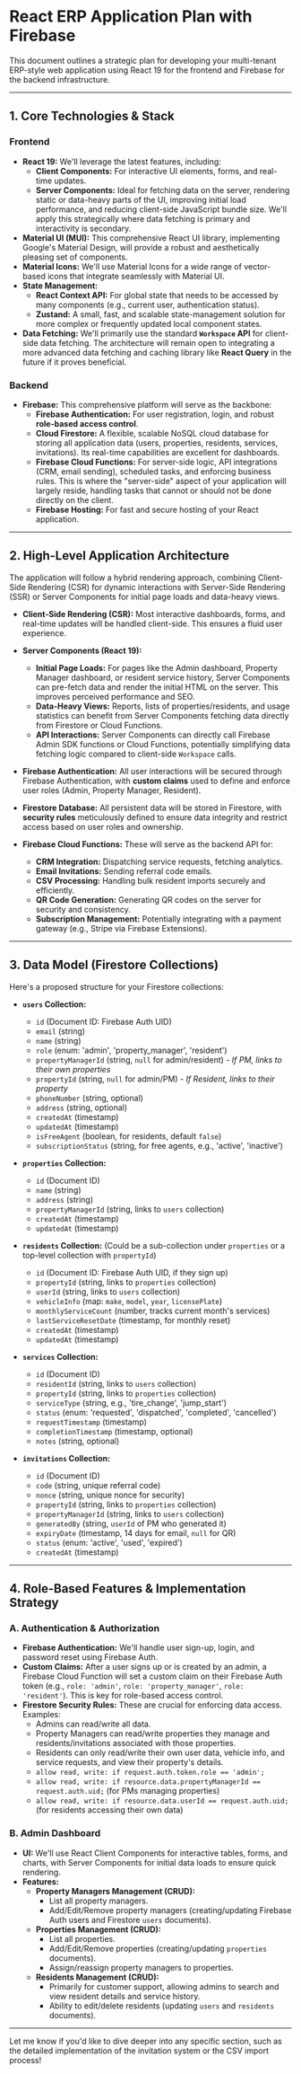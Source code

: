 # React ERP Application Plan with Firebase

This document outlines a strategic plan for developing your multi-tenant ERP-style web application using React 19 for the frontend and Firebase for the backend infrastructure.

---

## 1. Core Technologies & Stack

### Frontend
* **React 19:** We'll leverage the latest features, including:
    * **Client Components:** For interactive UI elements, forms, and real-time updates.
    * **Server Components:** Ideal for fetching data on the server, rendering static or data-heavy parts of the UI, improving initial load performance, and reducing client-side JavaScript bundle size. We'll apply this strategically where data fetching is primary and interactivity is secondary.
* **Material UI (MUI):** This comprehensive React UI library, implementing Google's Material Design, will provide a robust and aesthetically pleasing set of components.
* **Material Icons:** We'll use Material Icons for a wide range of vector-based icons that integrate seamlessly with Material UI.
* **State Management:**
    * **React Context API:** For global state that needs to be accessed by many components (e.g., current user, authentication status).
    * **Zustand:** A small, fast, and scalable state-management solution for more complex or frequently updated local component states.
* **Data Fetching:** We'll primarily use the standard **`Workspace` API** for client-side data fetching. The architecture will remain open to integrating a more advanced data fetching and caching library like **React Query** in the future if it proves beneficial.

### Backend
* **Firebase:** This comprehensive platform will serve as the backbone:
    * **Firebase Authentication:** For user registration, login, and robust **role-based access control**.
    * **Cloud Firestore:** A flexible, scalable NoSQL cloud database for storing all application data (users, properties, residents, services, invitations). Its real-time capabilities are excellent for dashboards.
    * **Firebase Cloud Functions:** For server-side logic, API integrations (CRM, email sending), scheduled tasks, and enforcing business rules. This is where the "server-side" aspect of your application will largely reside, handling tasks that cannot or should not be done directly on the client.
    * **Firebase Hosting:** For fast and secure hosting of your React application.

---

## 2. High-Level Application Architecture

The application will follow a hybrid rendering approach, combining Client-Side Rendering (CSR) for dynamic interactions with Server-Side Rendering (SSR) or Server Components for initial page loads and data-heavy views.

* **Client-Side Rendering (CSR):** Most interactive dashboards, forms, and real-time updates will be handled client-side. This ensures a fluid user experience.

* **Server Components (React 19):**
    * **Initial Page Loads:** For pages like the Admin dashboard, Property Manager dashboard, or resident service history, Server Components can pre-fetch data and render the initial HTML on the server. This improves perceived performance and SEO.
    * **Data-Heavy Views:** Reports, lists of properties/residents, and usage statistics can benefit from Server Components fetching data directly from Firestore or Cloud Functions.
    * **API Interactions:** Server Components can directly call Firebase Admin SDK functions or Cloud Functions, potentially simplifying data fetching logic compared to client-side `Workspace` calls.

* **Firebase Authentication:** All user interactions will be secured through Firebase Authentication, with **custom claims** used to define and enforce user roles (Admin, Property Manager, Resident).
* **Firestore Database:** All persistent data will be stored in Firestore, with **security rules** meticulously defined to ensure data integrity and restrict access based on user roles and ownership.
* **Firebase Cloud Functions:** These will serve as the backend API for:
    * **CRM Integration:** Dispatching service requests, fetching analytics.
    * **Email Invitations:** Sending referral code emails.
    * **CSV Processing:** Handling bulk resident imports securely and efficiently.
    * **QR Code Generation:** Generating QR codes on the server for security and consistency.
    * **Subscription Management:** Potentially integrating with a payment gateway (e.g., Stripe via Firebase Extensions).

---

## 3. Data Model (Firestore Collections)

Here's a proposed structure for your Firestore collections:

* **`users` Collection:**
    * `id` (Document ID: Firebase Auth UID)
    * `email` (string)
    * `name` (string)
    * `role` (enum: 'admin', 'property_manager', 'resident')
    * `propertyManagerId` (string, `null` for admin/resident) - *If PM, links to their own properties*
    * `propertyId` (string, `null` for admin/PM) - *If Resident, links to their property*
    * `phoneNumber` (string, optional)
    * `address` (string, optional)
    * `createdAt` (timestamp)
    * `updatedAt` (timestamp)
    * `isFreeAgent` (boolean, for residents, default `false`)
    * `subscriptionStatus` (string, for free agents, e.g., 'active', 'inactive')

* **`properties` Collection:**
    * `id` (Document ID)
    * `name` (string)
    * `address` (string)
    * `propertyManagerId` (string, links to `users` collection)
    * `createdAt` (timestamp)
    * `updatedAt` (timestamp)

* **`residents` Collection:** (Could be a sub-collection under `properties` or a top-level collection with `propertyId`)
    * `id` (Document ID: Firebase Auth UID, if they sign up)
    * `propertyId` (string, links to `properties` collection)
    * `userId` (string, links to `users` collection)
    * `vehicleInfo` (map: `make`, `model`, `year`, `licensePlate`)
    * `monthlyServiceCount` (number, tracks current month's services)
    * `lastServiceResetDate` (timestamp, for monthly reset)
    * `createdAt` (timestamp)
    * `updatedAt` (timestamp)

* **`services` Collection:**
    * `id` (Document ID)
    * `residentId` (string, links to `users` collection)
    * `propertyId` (string, links to `properties` collection)
    * `serviceType` (string, e.g., 'tire_change', 'jump_start')
    * `status` (enum: 'requested', 'dispatched', 'completed', 'cancelled')
    * `requestTimestamp` (timestamp)
    * `completionTimestamp` (timestamp, optional)
    * `notes` (string, optional)

* **`invitations` Collection:**
    * `id` (Document ID)
    * `code` (string, unique referral code)
    * `nonce` (string, unique nonce for security)
    * `propertyId` (string, links to `properties` collection)
    * `propertyManagerId` (string, links to `users` collection)
    * `generatedBy` (string, `userId` of PM who generated it)
    * `expiryDate` (timestamp, 14 days for email, `null` for QR)
    * `status` (enum: 'active', 'used', 'expired')
    * `createdAt` (timestamp)

---

## 4. Role-Based Features & Implementation Strategy

### A. Authentication & Authorization

* **Firebase Authentication:** We'll handle user sign-up, login, and password reset using Firebase Auth.
* **Custom Claims:** After a user signs up or is created by an admin, a Firebase Cloud Function will set a custom claim on their Firebase Auth token (e.g., `role: 'admin'`, `role: 'property_manager'`, `role: 'resident'`). This is key for role-based access control.
* **Firestore Security Rules:** These are crucial for enforcing data access. Examples:
    * Admins can read/write all data.
    * Property Managers can read/write properties they manage and residents/invitations associated with those properties.
    * Residents can only read/write their own user data, vehicle info, and service requests, and view their property's details.
    * `allow read, write: if request.auth.token.role == 'admin';`
    * `allow read, write: if resource.data.propertyManagerId == request.auth.uid;` (for PMs managing properties)
    * `allow read, write: if resource.data.userId == request.auth.uid;` (for residents accessing their own data)

### B. Admin Dashboard
* **UI:** We'll use React Client Components for interactive tables, forms, and charts, with Server Components for initial data loads to ensure quick rendering.
* **Features:**
    * **Property Managers Management (CRUD):**
        * List all property managers.
        * Add/Edit/Remove property managers (creating/updating Firebase Auth users and Firestore `users` documents).
    * **Properties Management (CRUD):**
        * List all properties.
        * Add/Edit/Remove properties (creating/updating `properties` documents).
        * Assign/reassign property managers to properties.
    * **Residents Management (CRUD):**
        * Primarily for customer support, allowing admins to search and view resident details and service history.
        * Ability to edit/delete residents (updating `users` and `residents` documents).

---

Let me know if you'd like to dive deeper into any specific section, such as the detailed implementation of the invitation system or the CSV import process!